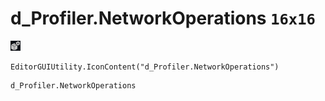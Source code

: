 # d_Profiler.NetworkOperations `16x16`
<img src="/img/d_Profiler.NetworkOperations.png" width=16 height=16>

``` CSharp
EditorGUIUtility.IconContent("d_Profiler.NetworkOperations")
```
```
d_Profiler.NetworkOperations
```

